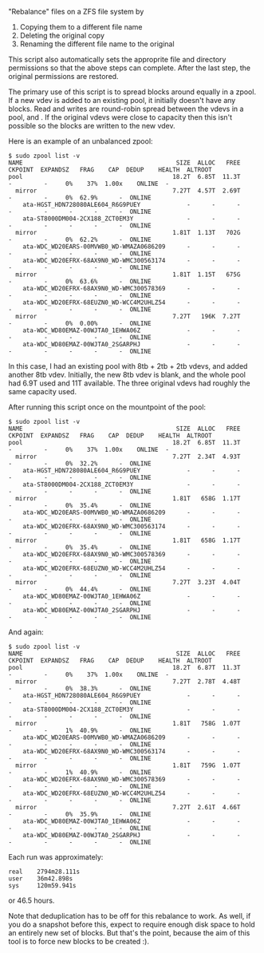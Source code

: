 "Rebalance" files on a ZFS file system by

1. Copying them to a different file name
1. Deleting the original copy
1. Renaming the different file name to the original

This script also automatically sets the approprite file and directory
permissions so that the above steps can complete. After the last step, the
original permissions are restored.

The primary use of this script is to spread blocks around equally in a zpool.
If a new vdev is added to an existing pool, it initially doesn't have any
blocks. Read and writes are round-robin spread between the vdevs in a pool, and . If the
original vdevs were close to capacity then this isn't possible so the blocks are
written to the new vdev.

Here is an example of an unbalanced zpool:

    $ sudo zpool list -v
    NAME                                           SIZE  ALLOC   FREE  CKPOINT  EXPANDSZ   FRAG    CAP  DEDUP    HEALTH  ALTROOT
    pool                                          18.2T  6.85T  11.3T        -         -     0%    37%  1.00x    ONLINE  -
      mirror                                      7.27T  4.57T  2.69T        -         -     0%  62.9%      -  ONLINE
        ata-HGST_HDN728080ALE604_R6G9PUEY             -      -      -        -         -      -      -      -  ONLINE
        ata-ST8000DM004-2CX188_ZCT0EM3Y               -      -      -        -         -      -      -      -  ONLINE
      mirror                                      1.81T  1.13T   702G        -         -     0%  62.2%      -  ONLINE
        ata-WDC_WD20EARS-00MVWB0_WD-WMAZA0686209      -      -      -        -         -      -      -      -  ONLINE
        ata-WDC_WD20EFRX-68AX9N0_WD-WMC300563174      -      -      -        -         -      -      -      -  ONLINE
      mirror                                      1.81T  1.15T   675G        -         -     0%  63.6%      -  ONLINE
        ata-WDC_WD20EFRX-68AX9N0_WD-WMC300578369      -      -      -        -         -      -      -      -  ONLINE
        ata-WDC_WD20EFRX-68EUZN0_WD-WCC4M2UHLZ54      -      -      -        -         -      -      -      -  ONLINE
      mirror                                      7.27T   196K  7.27T        -         -     0%  0.00%      -  ONLINE
        ata-WDC_WD80EMAZ-00WJTA0_1EHWA06Z             -      -      -        -         -      -      -      -  ONLINE
        ata-WDC_WD80EMAZ-00WJTA0_2SGARPHJ             -      -      -        -         -      -      -      -  ONLINE

In this case, I had an existing pool with 8tb + 2tb + 2tb vdevs, and added
another 8tb vdev. Initially, the new 8tb vdev is blank, and the whole pool had
6.9T used and 11T available. The three original vdevs had roughly the same
capacity used.

After running this script once on the mountpoint of the pool:

    $ sudo zpool list -v
    NAME                                           SIZE  ALLOC   FREE  CKPOINT  EXPANDSZ   FRAG    CAP  DEDUP    HEALTH  ALTROOT
    pool                                          18.2T  6.85T  11.3T        -         -     0%    37%  1.00x    ONLINE  -
      mirror                                      7.27T  2.34T  4.93T        -         -     0%  32.2%      -  ONLINE
        ata-HGST_HDN728080ALE604_R6G9PUEY             -      -      -        -         -      -      -      -  ONLINE
        ata-ST8000DM004-2CX188_ZCT0EM3Y               -      -      -        -         -      -      -      -  ONLINE
      mirror                                      1.81T   658G  1.17T        -         -     0%  35.4%      -  ONLINE
        ata-WDC_WD20EARS-00MVWB0_WD-WMAZA0686209      -      -      -        -         -      -      -      -  ONLINE
        ata-WDC_WD20EFRX-68AX9N0_WD-WMC300563174      -      -      -        -         -      -      -      -  ONLINE
      mirror                                      1.81T   658G  1.17T        -         -     0%  35.4%      -  ONLINE
        ata-WDC_WD20EFRX-68AX9N0_WD-WMC300578369      -      -      -        -         -      -      -      -  ONLINE
        ata-WDC_WD20EFRX-68EUZN0_WD-WCC4M2UHLZ54      -      -      -        -         -      -      -      -  ONLINE
      mirror                                      7.27T  3.23T  4.04T        -         -     0%  44.4%      -  ONLINE
        ata-WDC_WD80EMAZ-00WJTA0_1EHWA06Z             -      -      -        -         -      -      -      -  ONLINE
        ata-WDC_WD80EMAZ-00WJTA0_2SGARPHJ             -      -      -        -         -      -      -      -  ONLINE

And again:

    $ sudo zpool list -v
    NAME                                           SIZE  ALLOC   FREE  CKPOINT  EXPANDSZ   FRAG    CAP  DEDUP    HEALTH  ALTROOT
    pool                                          18.2T  6.87T  11.3T        -         -     0%    37%  1.00x    ONLINE  -
      mirror                                      7.27T  2.78T  4.48T        -         -     0%  38.3%      -  ONLINE
        ata-HGST_HDN728080ALE604_R6G9PUEY             -      -      -        -         -      -      -      -  ONLINE
        ata-ST8000DM004-2CX188_ZCT0EM3Y               -      -      -        -         -      -      -      -  ONLINE
      mirror                                      1.81T   758G  1.07T        -         -     1%  40.9%      -  ONLINE
        ata-WDC_WD20EARS-00MVWB0_WD-WMAZA0686209      -      -      -        -         -      -      -      -  ONLINE
        ata-WDC_WD20EFRX-68AX9N0_WD-WMC300563174      -      -      -        -         -      -      -      -  ONLINE
      mirror                                      1.81T   759G  1.07T        -         -     1%  40.9%      -  ONLINE
        ata-WDC_WD20EFRX-68AX9N0_WD-WMC300578369      -      -      -        -         -      -      -      -  ONLINE
        ata-WDC_WD20EFRX-68EUZN0_WD-WCC4M2UHLZ54      -      -      -        -         -      -      -      -  ONLINE
      mirror                                      7.27T  2.61T  4.66T        -         -     0%  35.9%      -  ONLINE
        ata-WDC_WD80EMAZ-00WJTA0_1EHWA06Z             -      -      -        -         -      -      -      -  ONLINE
        ata-WDC_WD80EMAZ-00WJTA0_2SGARPHJ             -      -      -        -         -      -      -      -  ONLINE

Each run was approximately:

    real    2794m28.111s
    user    36m42.898s
    sys     120m59.941s

or 46.5 hours.

Note that deduplication has to be off for this rebalance to work. As well, if
you do a snapshot before this, expect to require enough disk space to hold an
entirely new set of blocks. But that's the point, because the aim of this tool
is to force new blocks to be created :).

